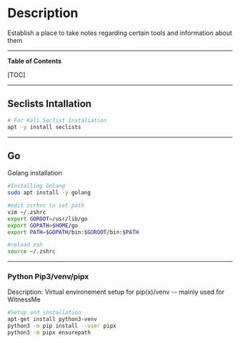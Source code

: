 # Description

Establish a place to take notes regarding certain tools and information about them



***

**Table of Contents** 

[TOC]

***

## Seclists Intallation

```bash
# For Kali Seclist Instaliation
apt -y install seclists
```
***
## Go 

Golang installation 

``` bash
#Installing Golang 
sudo apt install -y golang

#edit zsrhrc to set path
vim ~/.zshrc 
export GOROOT=/usr/lib/go
export GOPATH=$HOME/go
export PATH=$GOPATH/bin:$GOROOT/bin:$PATH

#reload zsh
source ~/.zshrc 
```

***
### Python Pip3/venv/pipx

Description: Virtual environement setup for pip(x)/venv -- mainly used for WitnessMe

```bash
#Setup and installation
apt-get install python3-venv
python3 -m pip install --user pipx
python3 -m pipx ensurepath
```



